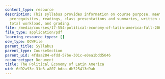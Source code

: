 ```yaml
---
content_type: resource
description: This syllabus provides information on course purpose, meeting times,
  prerequisites, readings, class presentations and summaries, written requirements,
  total workload, and grading.
file: /media/courses/17-554-political-economy-of-latin-america-fall-2002/6d92a93e31e3a807bdcadb525413d9ab_17554_syllabus.pdf
file_type: application/pdf
learning_resource_types: []
ocw_type: OCWFile
parent_title: Syllabus
parent_type: CourseSection
parent_uid: 4fdaa284-efdd-57be-301c-e0ea1bdd5046
resourcetype: Document
title: The Political Economy of Latin America
uid: 6d92a93e-31e3-a807-bdca-db525413d9ab
---
```

